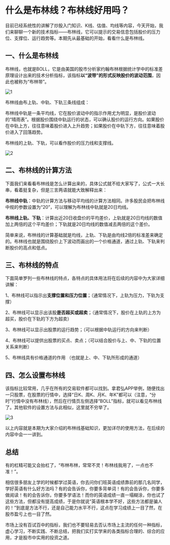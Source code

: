 # 什么是布林线？布林线好用吗？

目前已经系统性的讲解了炒股入门知识、K线、估值、均线等内容，今天开始，我们来聊聊一个新的技术指标——布林线，它可以提示的交易信息包括股价的压力位、支撑位、运行趋势等。本期先从最基础的开始，看看什么是布林线。

## 一、什么是布林线

布林线，也就是BOLL，它是由美国的股市分析家约翰布林根据统计学中的标准差原理设计出来的技术分析指标，该指标**以“波带”的形式反映股价的波动范围**，因此也被称为“布林带”。

![1](https://apicdn.app.gtja.com/baishitong/ZXZX/202108/fwb_images/43cc8d5609aa46bb9b50fead0796a4a1.png)

布林线由布上轨、中轨、下轨三条线组成：

布林线中轨是一条平均线，它在股价波动中的指示作用尤为明显，是股价波动的“晴雨表”。根据股价围绕中轨运行的状态，可以确认股价的运行方向。如果股价在中轨上方，往往意味着股价进入上升趋势；如果股价在中轨下方，往往意味着股价进入了回落趋势。

布林线的上轨、下轨，可以看作股价的压力线和支撑线。

![2](https://apicdn.app.gtja.com/baishitong/ZXZX/202108/fwb_images/81692eaf4cea46af8d4fa87303d572b2.png)

## 二、布林线的计算方法

下面我们来看看布林线是怎么计算出来的，具体公式就不给大家写了，公式一大长串，看着挺复杂，但是三言两语就能大致解释出来：

**布林线中轨**：中轨的计算方法与移动平均线的计算方法相同。许多股民会把布林线中规的参数设置为“20”，可以理解为布林线中轨就是20日均线。

**布林线上轨、下轨**：计算出近20日收盘价的平均差价，上轨就是20日均线的数值加上两倍的这个平均差价；下轨就是20日均线的数值减去两倍的这个差价。

简单来说，布林线的计算基础就是均线，上轨、下轨是由均线2倍的标准差来确定的。布林线也就是围绕股价上下波动而画出的一个价格通道，通过上轨、下轨来判断股价的高点和低点。

## 三、布林线的特点

下面简单罗列一些布林线的特点，各特点的具体用法将在后续的内容中为大家详细讲解：

1、布林线可以指示出**支撑位置和压力位置**；（通常情况下，上轨为压力，下轨为支撑）

2、布林线可以显示出该股**是否超买或超卖**；（通常情况下，股价在上轨的上方为超买，股价在下轨的下方为超卖）

3、布林线可以显示出股票的运行趋势；（可以根据中轨运行的方向来判断）

4、布林线可以提供出股票的买点、卖点；（可以结合股价与上、中、下轨的位置关系来判断）

5、布林线具有价格通道的作用 （也就是上、中、下轨所形成的通道）

## 四、怎么设置布林线

该指标比较常用，几乎在所有的交易软件都可以找到。拿君弘APP举例，随便找出一只股票，在股票的行情中，选择“日K、周K、月K、年K”都可以（注意，“分时”行情中没有布林线），然后在行情页左侧选择“BOLL”指标，就可以看见布林线了。其他软件的设置方法与此相似，这里就不穷举了。

![3](https://apicdn.app.gtja.com/baishitong/ZXZX/202108/fwb_images/0207af04b0454f66bb9b1dc08f864efb.png)

以上内容就是本期为大家介绍的布林线基础知识，更加详尽的使用方法，在后续的内容中会一一讲到。

## 总结

有的杠精可能又会抬杠了，“布林布林，常常不灵！布林线我用了，一点也不准！”。

相信很多朋友上学的时候都学过英语，你去问你们班英语成绩靠前的那几名同学，学好英语有什么好方法吗？有的会告诉你，你要多背单词！有的会告诉你，你要多做阅读！有的会告诉你，你要多学语法！而你的英语成绩一直一塌糊涂，你也试了这些方法，但都没有提高成绩，于是你就说“英语根本学不好，这些方法都是骗人的！”到底是方法不行，还是自己能力水平不行，这点在学习成绩上一目了然，在股市盈亏上也一目了然。

市场上没有百试百中的指标，我们也不要轻易去否认市场上主流的任何一种指标，虚心学习，不断实践、不断总结，把我们实打实学来的各类指标合理的、综合的应用，才是股市中实用的投资之道。
